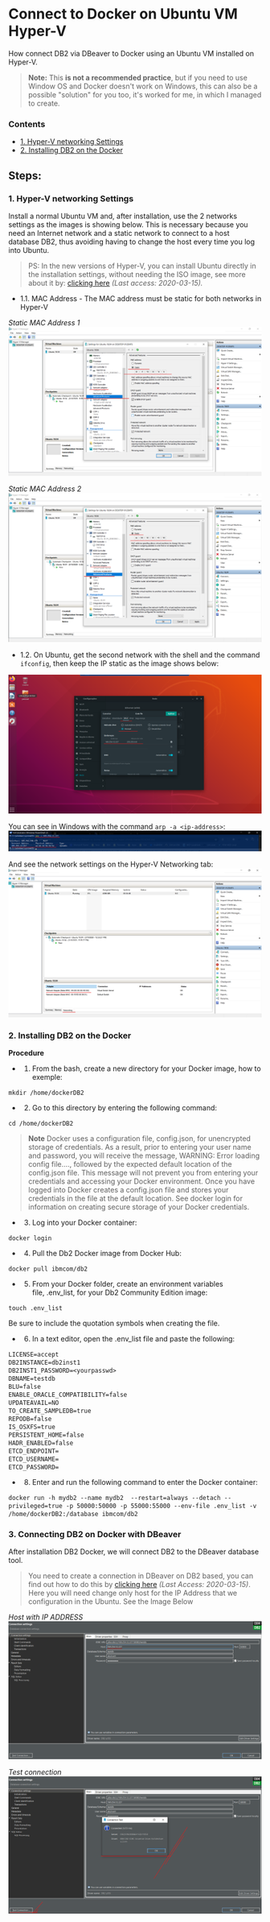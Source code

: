 # Connect to Docker on Ubuntu VM Hyper-V

How connect DB2 via DBeaver to Docker using an Ubuntu VM installed on Hyper-V.

> **Note:** This **is not a recommended practice**, but if you need to use Window OS and Docker doesn't work on Windows, this can also be a possible "solution" for you too, it's worked for me, in which  I managed to create.

### Contents
- [1. Hyper-V networking Settings](#1-hyper-v-networking-settings)
- [2. Installing DB2 on the Docker](#2-installing-db2-on-the-docker)

## Steps:

### 1. Hyper-V networking Settings
Install a normal Ubuntu VM and, after installation, use the 2 networks settings as the images is showing below. This is necessary because you need an Internet network and a static network to connect to a host database DB2, thus avoiding having to change the host every time you log into Ubuntu.

> PS: In the new versions of Hyper-V, you can install Ubuntu directly in the installation settings, without needing the ISO image, see more about it by: <a href="https://blogs.windows.com/windowsdeveloper/2018/09/17/run-ubuntu-virtual-machines-made-even-easier-with-hyper-v-quick-create/" target="_blank">clicking here</a> <i>(Last access: 2020-03-15).</i>

- 1.1. MAC Address - The MAC address must be static for both networks in Hyper-V

<i>Static MAC Address 1</i>
<img src="https://github.com/weslen02/connect-db2-via-dbeaver-to-docker-on-ubuntu-vm-hyper-v/blob/master/img/1.1.0.png" class="center">

<i>Static MAC Address 2</i>
<img src="https://github.com/weslen02/connect-db2-via-dbeaver-to-docker-on-ubuntu-vm-hyper-v/blob/master/img/1.1.1.png" class="center">

- 1.2. On Ubuntu, get the second network with the shell and the command ```ifconfig```, then keep the IP static as the image shows below:
<img src="https://github.com/weslen02/connect-db2-via-dbeaver-to-docker-on-ubuntu-vm-hyper-v/blob/master/img/1.2.0.png" class="center">

You can see in Windows with the command ```arp -a <ip-address>```:
<img src="https://github.com/weslen02/connect-db2-via-dbeaver-to-docker-on-ubuntu-vm-hyper-v/blob/master/img/1.2.1.png" class="center">

And see the network settings on the Hyper-V Networking tab:
<img src="https://github.com/weslen02/connect-db2-via-dbeaver-to-docker-on-ubuntu-vm-hyper-v/blob/master/img/1.2.2.png" class="center">

### 2. Installing DB2 on the Docker
**Procedure**
- 1. From the bash, create a new directory for your Docker image, how to exemple:
```
mkdir /home/dockerDB2
```

- 2. Go to this directory by entering the following command:
```
cd /home/dockerDB2
```

> **Note** Docker uses a configuration file, config.json, for unencrypted storage of credentials. As a result, prior to entering your user name and password, you will receive the message, WARNING: Error loading config file...., followed by the expected default location of the config.json file.
This message will not prevent you from entering your credentials and accessing your Docker environment. Once you have logged into Docker creates a config.json file and stores your credentials in the file at the default location. See docker login for information on creating secure storage of your Docker credentials.

- 3. Log into your Docker container:
```
docker login
```

- 4. Pull the Db2 Docker image from Docker Hub:
```
docker pull ibmcom/db2
```

- 5. From your Docker folder, create an environment variables file, .env_list, for your Db2 Community Edition image:
```
touch .env_list
```

Be sure to include the quotation symbols when creating the file.
- 6. In a text editor, open the .env_list file and paste the following:

```
LICENSE=accept
DB2INSTANCE=db2inst1
DB2INST1_PASSWORD=<yourpasswd>
DBNAME=testdb
BLU=false
ENABLE_ORACLE_COMPATIBILITY=false
UPDATEAVAIL=NO
TO_CREATE_SAMPLEDB=true
REPODB=false
IS_OSXFS=true
PERSISTENT_HOME=false
HADR_ENABLED=false
ETCD_ENDPOINT=
ETCD_USERNAME=
ETCD_PASSWORD=
```

- 8. Enter and run the following command to enter the Docker container:
```
docker run -h mydb2 --name mydb2  --restart=always --detach --privileged=true -p 50000:50000 -p 55000:55000 --env-file .env_list -v /home/dockerDB2:/database ibmcom/db2
```

### 3. Connecting DB2 on Docker with DBeaver
After installation DB2 Docker, we will connect DB2 to the DBeaver database tool.
> You need to create a connection in DBeaver on DB2 based, you can find out how to do this by <a href="https://github.com/ca-cwds/intake/wiki/Install-DBeaver-and-Connect-to-PreInt-DB2" target="_blank">clicking here</a> *(Last Access: 2020-03-15)*.
Here you will need change only host for the IP Address that we configuration in the Ubuntu. See the Image Below

*Host with IP ADDRESS*
<img src="https://github.com/weslen02/connect-db2-via-dbeaver-to-docker-on-ubuntu-vm-hyper-v/blob/master/img/3.0.0.png" class="center">

*Test connection*
<img src="https://github.com/weslen02/connect-db2-via-dbeaver-to-docker-on-ubuntu-vm-hyper-v/blob/master/img/3.0.1.png" class="center">
